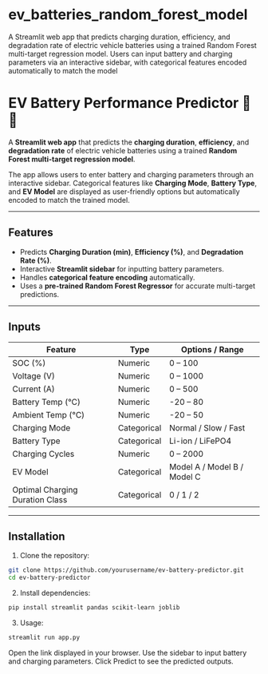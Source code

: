 # ev_batteries_random_forest_model
A Streamlit web app that predicts charging duration, efficiency, and degradation rate of electric vehicle batteries using a trained Random Forest multi-target regression model. Users can input battery and charging parameters via an interactive sidebar, with categorical features encoded automatically to match the model


# EV Battery Performance Predictor 🚗🔋

A **Streamlit web app** that predicts the **charging duration**, **efficiency**, and **degradation rate** of electric vehicle batteries using a trained **Random Forest multi-target regression model**.  

The app allows users to enter battery and charging parameters through an interactive sidebar. Categorical features like **Charging Mode**, **Battery Type**, and **EV Model** are displayed as user-friendly options but automatically encoded to match the trained model.  

---

## Features

- Predicts **Charging Duration (min)**, **Efficiency (%)**, and **Degradation Rate (%)**.  
- Interactive **Streamlit sidebar** for inputting battery parameters.  
- Handles **categorical feature encoding** automatically.  
- Uses a **pre-trained Random Forest Regressor** for accurate multi-target predictions.  

---

## Inputs

| Feature | Type | Options / Range |
|---------|------|----------------|
| SOC (%) | Numeric | 0 – 100 |
| Voltage (V) | Numeric | 0 – 1000 |
| Current (A) | Numeric | 0 – 500 |
| Battery Temp (°C) | Numeric | -20 – 80 |
| Ambient Temp (°C) | Numeric | -20 – 50 |
| Charging Mode | Categorical | Normal / Slow / Fast |
| Battery Type | Categorical | Li-ion / LiFePO4 |
| Charging Cycles | Numeric | 0 – 2000 |
| EV Model | Categorical | Model A / Model B / Model C |
| Optimal Charging Duration Class | Categorical | 0 / 1 / 2 |

---

## Installation

1. Clone the repository:

```bash
git clone https://github.com/yourusername/ev-battery-predictor.git
cd ev-battery-predictor
```

2. Install dependencies:
```bash
pip install streamlit pandas scikit-learn joblib
```

3. Usage:
```bash
streamlit run app.py
```
Open the link displayed in your browser.
Use the sidebar to input battery and charging parameters.
Click Predict to see the predicted outputs.
